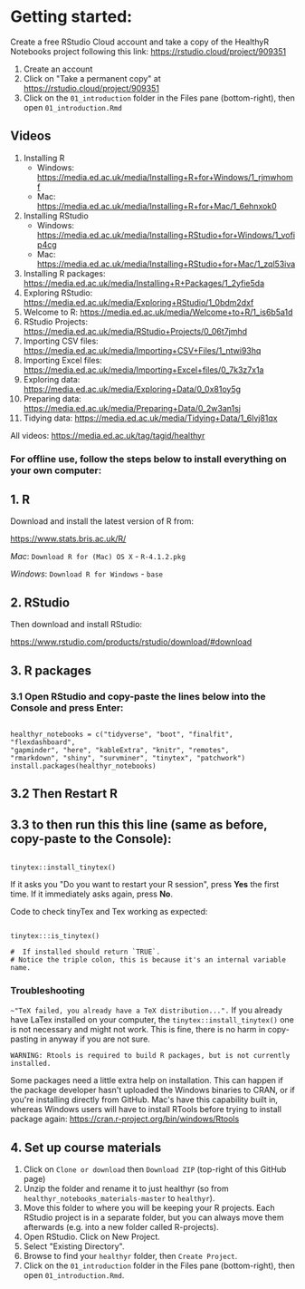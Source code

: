# Getting started:

Create a free RStudio Cloud account and take a copy of the HealthyR Notebooks project following this link:
https://rstudio.cloud/project/909351

1. Create an account
2. Click on "Take a permanent copy" at https://rstudio.cloud/project/909351
3. Click on the `01_introduction` folder in the Files pane (bottom-right), then open `01_introduction.Rmd`

## Videos

1.	Installing R
    - Windows: https://media.ed.ac.uk/media/Installing+R+for+Windows/1_rjmwhomf
    - Mac: https://media.ed.ac.uk/media/Installing+R+for+Mac/1_6ehnxok0
2.	Installing RStudio
    - Windows: https://media.ed.ac.uk/media/Installing+RStudio+for+Windows/1_vofip4cg
    - Mac: https://media.ed.ac.uk/media/Installing+RStudio+for+Mac/1_zql53iva
3.	Installing R packages: https://media.ed.ac.uk/media/Installing+R+Packages/1_2yfie5da
4.	Exploring RStudio: https://media.ed.ac.uk/media/Exploring+RStudio/1_0bdm2dxf
5.	Welcome to R: https://media.ed.ac.uk/media/Welcome+to+R/1_is6b5a1d
6.	RStudio Projects: https://media.ed.ac.uk/media/RStudio+Projects/0_06t7jmhd
7.	Importing CSV files: https://media.ed.ac.uk/media/Importing+CSV+Files/1_ntwi93hq
8.	Importing Excel files: https://media.ed.ac.uk/media/Importing+Excel+files/0_7k3z7x1a
9.	Exploring data: https://media.ed.ac.uk/media/Exploring+Data/0_0x81oy5g
10.	Preparing data: https://media.ed.ac.uk/media/Preparing+Data/0_2w3an1sj
11.	Tidying data: https://media.ed.ac.uk/media/Tidying+Data/1_6lvj81qx


All videos: https://media.ed.ac.uk/tag/tagid/healthyr

### For offline use, follow the steps below to install everything on your own computer:

## 1. R

Download and install the latest version of R from:

https://www.stats.bris.ac.uk/R/

*Mac*: `Download R for (Mac) OS X` - `R-4.1.2.pkg`

*Windows*: `Download R for Windows` - `base`


## 2. RStudio

Then download and install RStudio:

https://www.rstudio.com/products/rstudio/download/#download


## 3. R packages

### 3.1 Open RStudio and copy-paste the lines below into the Console and press Enter:

```{r}

healthyr_notebooks = c("tidyverse", "boot", "finalfit", "flexdashboard",
"gapminder", "here", "kableExtra", "knitr", "remotes",
"rmarkdown", "shiny", "survminer", "tinytex", "patchwork")
install.packages(healthyr_notebooks)

```

## 3.2 Then Restart R

## 3.3 to then run this this line (same as before, copy-paste to the Console):

```{r}

tinytex::install_tinytex()

```

If it asks you "Do you want to restart your R session", press **Yes** the first time. If it immediately asks again, press **No**.

Code to check tinyTex and Tex working as expected:

```{r, eval = FALSE}

tinytex:::is_tinytex()

#  If installed should return `TRUE`.
# Notice the triple colon, this is because it's an internal variable name.

```

### Troubleshooting

`~"TeX failed, you already have a TeX distribution...".`
If you already have LaTex installed on your computer, the `tinytex::install_tinytex()` one is not necessary and might not work.  This is fine, there is no harm in copy-pasting in anyway if you are not sure.


`WARNING: Rtools is required to build R packages, but is not currently installed.`

Some packages need a little extra help on installation. This can happen if the package developer hasn't uploaded the Windows binaries to CRAN, or if you're installing directly from GitHub. Mac's have this capability built in, whereas Windows users will have to install RTools before trying to install package again: https://cran.r-project.org/bin/windows/Rtools

## 4. Set up course materials

1. Click on `Clone or download` then `Download ZIP` (top-right of this GitHub page)
2. Unzip the folder and rename it to just healthyr (so from `healthyr_notebooks_materials-master` to `healthyr`).
3. Move this folder to where you will be keeping your R projects. Each RStudio project is in a separate folder, but you can always move them afterwards (e.g. into a new folder called R-projects).
4. Open RStudio. Click on New Project.
5. Select "Existing Directory".
6. Browse to find your `healthyr` folder, then `Create Project`.
7. Click on the `01_introduction` folder in the Files pane (bottom-right), then open `01_introduction.Rmd`.
